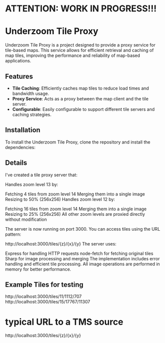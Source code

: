 # ATTENTION: WORK IN PROGRESS!!!

# Underzoom Tile Proxy

Underzoom Tile Proxy is a project designed to provide a proxy service for tile-based maps. This service allows for efficient retrieval and caching of map tiles, improving the performance and reliability of map-based applications.

## Features

- **Tile Caching**: Efficiently caches map tiles to reduce load times and bandwidth usage.
- **Proxy Service**: Acts as a proxy between the map client and the tile server.
- **Configurable**: Easily configurable to support different tile servers and caching strategies.

## Installation

To install the Underzoom Tile Proxy, clone the repository and install the dependencies:


## Details

I've created a tile proxy server that:

Handles zoom level 13 by:

Fetching 4 tiles from zoom level 14
Merging them into a single image
Resizing to 50% (256x256)
Handles zoom level 12 by:

Fetching 16 tiles from zoom level 14
Merging them into a single image
Resizing to 25% (256x256)
All other zoom levels are proxied directly without modification

The server is now running on port 3000. You can access tiles using the URL pattern:


http://localhost:3000/tiles/{z}/{x}/{y}
The server uses:

Express for handling HTTP requests
node-fetch for fetching original tiles
Sharp for image processing and merging
The implementation includes error handling and efficient tile processing. All image operations are performed in memory for better performance.

## Example Tiles for testing 

http://localhost:3000/tiles/11/1112/707
http://localhost:3000/tiles/15/17767/11307

# typical URL to a TMS source
http://localhost:3000/tiles/{z}/{x}/{y}

